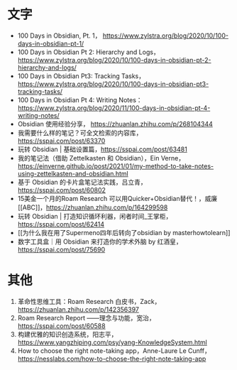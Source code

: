 # 文字
- 100 Days in Obsidian, Pt. 1， https://www.zylstra.org/blog/2020/10/100-days-in-obsidian-pt-1/
- 100 Days in Obsidian Pt 2: Hierarchy and Logs， https://www.zylstra.org/blog/2020/10/100-days-in-obsidian-pt-2-hierarchy-and-logs/
- 100 Days in Obsidian Pt3: Tracking Tasks， https://www.zylstra.org/blog/2020/10/100-days-in-obsidian-pt3-tracking-tasks/
- 100 Days in Obsidian Pt 4: Writing Notes： https://www.zylstra.org/blog/2020/11/100-days-in-obsidian-pt-4-writing-notes/
- Obsidian 使用经验分享， https://zhuanlan.zhihu.com/p/268104344
- 我需要什么样的笔记？可全文检索的内容库， https://sspai.com/post/63370
- 玩转 Obsidian | 基础设置篇，https://sspai.com/post/63481
- 我的笔记法（借助 Zettelkasten 和 Obsidian），Ein Verne， https://einverne.github.io/post/2021/01/my-method-to-take-notes-using-zettelkasten-and-obsidian.html  
- 基于 Obsidian 的卡片盒笔记法实践，吕立青，https://sspai.com/post/60802
- 15美金一个月的Roam Research 可以用Quicker+Obsidian替代！，威廉[[ABC]]，https://zhuanlan.zhihu.com/p/164299598
- 玩转 Obsidian | 打造知识循环利器，闲者时间_王掌柜，https://sspai.com/post/62414
- [[为什么我在用了Supermeno四年后转向了obsidian by  masterhowtolearn]]
- 数字工具盒｜用 Obsidian 来打造你的学术外脑  by 红酒皇， https://sspai.com/post/75690





# 其他
1. 革命性思维工具：Roam Research 白皮书，Zack，https://zhuanlan.zhihu.com/p/142356397
3. Roam Research Report ——理念与功能，宽治，https://sspai.com/post/60588
4. 构建优雅的知识创造系统，阳志平，https://www.yangzhiping.com/psy/yang-KnowledgeSystem.html
6. How to choose the right note-taking app，Anne-Laure Le Cunff，https://nesslabs.com/how-to-choose-the-right-note-taking-app





